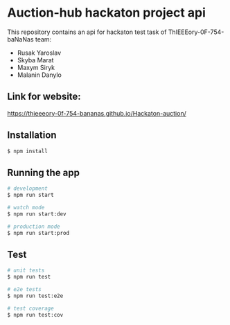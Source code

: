 # Auction-hub hackaton project api
This repository contains an api for hackaton test task of ThIEEEory-0F-754-baNaNas team:
- Rusak Yaroslav
- Skyba Marat
- Maxym Siryk
- Malanin Danylo
## Link for website: 
https://thieeeory-0f-754-bananas.github.io/Hackaton-auction/

## Installation

```bash
$ npm install
```

## Running the app

```bash
# development
$ npm run start

# watch mode
$ npm run start:dev

# production mode
$ npm run start:prod
```

## Test

```bash
# unit tests
$ npm run test

# e2e tests
$ npm run test:e2e

# test coverage
$ npm run test:cov
```
